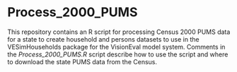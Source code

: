 # Process_2000_PUMS
This repository contains an R script for processing Census 2000 PUMS data for a state to create household and persons datasets to use in the VESimHouseholds package for the VisionEval model system. Comments in the *Process_2000_PUMS.R* script describe how to use the script and where to download the state PUMS data from the Census.
